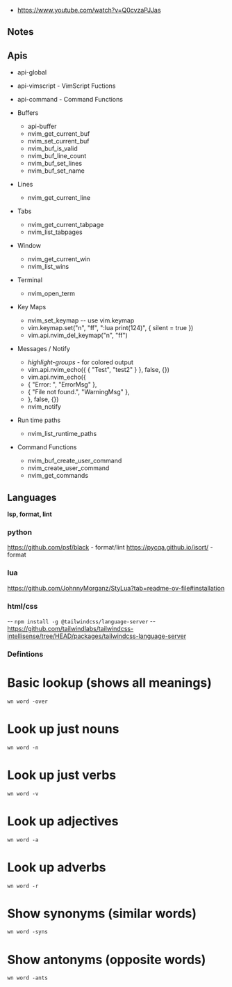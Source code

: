 - https://www.youtube.com/watch?v=Q0cvzaPJJas

## Notes

## Apis
- api-global
- api-vimscript - VimScript Fuctions
- api-command - Command Functions

- Buffers
  - api-buffer
  - nvim_get_current_buf
  - nvim_set_current_buf
  - nvim_buf_is_valid
  - nvim_buf_line_count
  - nvim_buf_set_lines
  - nvim_buf_set_name

- Lines
  - nvim_get_current_line

- Tabs
  - nvim_get_current_tabpage
  - nvim_list_tabpages

- Window
  - nvim_get_current_win
  - nvim_list_wins

- Terminal
  - nvim_open_term

- Key Maps
  - nvim_set_keymap -- use vim.keymap
  - vim.keymap.set("n", "<space>ff", ":lua print(124)<CR>", { silent = true })
  - vim.api.nvim_del_keymap("n", "<space>ff")

- Messages / Notify
  - *highlight-groups* - for colored output
  - vim.api.nvim_echo({ { "Test", "test2" } }, false, {})
  - vim.api.nvim_echo({
  -   { "Error: ", "ErrorMsg" },
  -   { "File not found.", "WarningMsg" },
  - }, false, {})
  - nvim_notify

- Run time paths
  - nvim_list_runtime_paths

- Command Functions
  - nvim_buf_create_user_command
  - nvim_create_user_command
  - nvim_get_commands

## Languages
**lsp, format, lint**

### python
https://github.com/psf/black - format/lint
https://pycqa.github.io/isort/ - format

### lua
https://github.com/JohnnyMorganz/StyLua?tab=readme-ov-file#installation

### html/css
-- `npm install -g @tailwindcss/language-server`
-- https://github.com/tailwindlabs/tailwindcss-intellisense/tree/HEAD/packages/tailwindcss-language-server

### Defintions
# Basic lookup (shows all meanings)
`wn word -over`

# Look up just nouns
`wn word -n`

# Look up just verbs
`wn word -v`

# Look up adjectives
`wn word -a`

# Look up adverbs
`wn word -r`

# Show synonyms (similar words)
`wn word -syns`

# Show antonyms (opposite words)
`wn word -ants`
